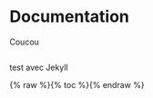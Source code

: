 # Documentation


Coucou


```{tableofcontents}
```

test avec Jekyll


{% raw %}{% toc %}{% endraw %}